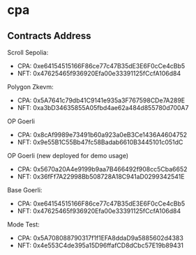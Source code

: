 # cpa
## Contracts Address
Scroll Sepolia:
- CPA: 0xe64154515166F86ce77c47B35dE3E6F0cCe4cBb5
- NFT: 0x47625465f936920Efa00e33391125fCcfA106d84

Polygon Zkevm:
- CPA: 0x5A7641c79db41C9141e935a3F767598CDe7A289E
- NFT: 0xa3bD34635855A05fbd4ae62a484d855780d700A7

OP Goerli
- CPA: 0x8cAf9989e73491b60a923a0eB3Ce1436A4604752
- NFT: 0x9e55B1C55Bb47fc58Badab6610B3445101c051dC

OP Goerli (new deployed for demo usage)
- CPA: 0x5670a20A4e9199b9aa7B466492f908cc5Cba6652
- NFT: 0x36fFf7A22998Bb508728A18C941aD0299342541E

Base  Goerli:
- CPA: 0xe64154515166F86ce77c47B35dE3E6F0cCe4cBb5
- NFT: 0x47625465f936920Efa00e33391125fCcfA106d84

Mode Test:
- CPA: 0x5A708088790317f1f1EFA8ddaD9a5885602d4383
- NFT: 0x4e553C4de395a15D96ffafCD8dCbc57E19b89431


